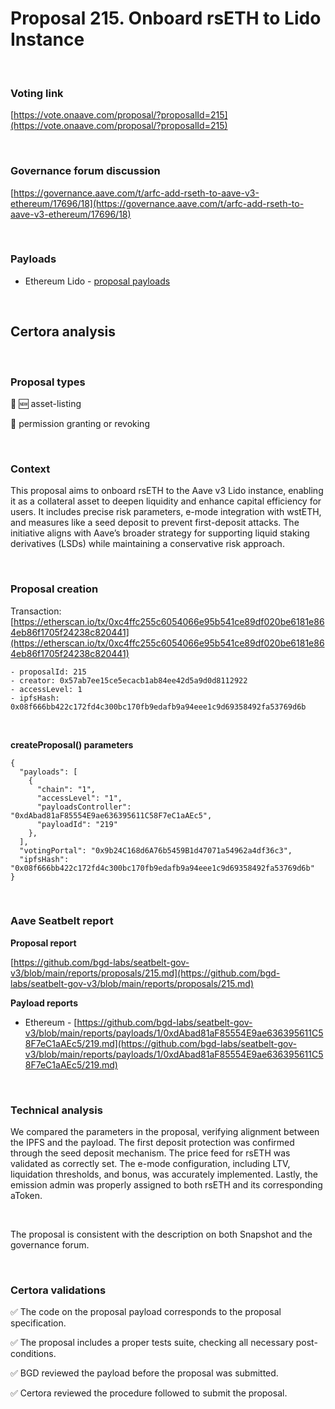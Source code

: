 # Proposal 215. Onboard rsETH to Lido Instance


<br>

### Voting link

[https://vote.onaave.com/proposal/?proposalId=215](https://vote.onaave.com/proposal/?proposalId=215)

<br>

### Governance forum discussion

[https://governance.aave.com/t/arfc-add-rseth-to-aave-v3-ethereum/17696/18](https://governance.aave.com/t/arfc-add-rseth-to-aave-v3-ethereum/17696/18)

<br>

### Payloads

* Ethereum Lido - [proposal payloads](https://etherscan.io/address/0xD1BD2F452D79A77cd7986c50D573111B8e0D6e49#code)

<br>

## Certora analysis

<br>

### Proposal types

:gem: :new: asset-listing

:handshake: permission granting or revoking

<br>

### Context

This proposal aims to onboard rsETH to the Aave v3 Lido instance, enabling it as a collateral asset to deepen liquidity and enhance capital efficiency for users. It includes precise risk parameters, e-mode integration with wstETH, and measures like a seed deposit to prevent first-deposit attacks. The initiative aligns with Aave’s broader strategy for supporting liquid staking derivatives (LSDs) while maintaining a conservative risk approach.

<br>

### Proposal creation

Transaction: [https://etherscan.io/tx/0xc4ffc255c6054066e95b541ce89df020be6181e864eb86f1705f24238c820441](https://etherscan.io/tx/0xc4ffc255c6054066e95b541ce89df020be6181e864eb86f1705f24238c820441)

```
- proposalId: 215
- creator: 0x57ab7ee15ce5ecacb1ab84ee42d5a9d0d8112922
- accessLevel: 1
- ipfsHash: 0x08f666bb422c172fd4c300bc170fb9edafb9a94eee1c9d69358492fa53769d6b
```

<br>

**createProposal() parameters**

```
{
  "payloads": [ 
    { 
      "chain": "1", 
      "accessLevel": "1", 
      "payloadsController": "0xdAbad81aF85554E9ae636395611C58F7eC1aAEc5", 
      "payloadId": "219" 
    }, 
  ], 
  "votingPortal": "0x9b24C168d6A76b5459B1d47071a54962a4df36c3", 
  "ipfsHash": "0x08f666bb422c172fd4c300bc170fb9edafb9a94eee1c9d69358492fa53769d6b" 
}
```

<br>

### Aave Seatbelt report

**Proposal report**

[https://github.com/bgd-labs/seatbelt-gov-v3/blob/main/reports/proposals/215.md](https://github.com/bgd-labs/seatbelt-gov-v3/blob/main/reports/proposals/215.md)

**Payload reports**

* Ethereum - [https://github.com/bgd-labs/seatbelt-gov-v3/blob/main/reports/payloads/1/0xdAbad81aF85554E9ae636395611C58F7eC1aAEc5/219.md](https://github.com/bgd-labs/seatbelt-gov-v3/blob/main/reports/payloads/1/0xdAbad81aF85554E9ae636395611C58F7eC1aAEc5/219.md)


<br>

### Technical analysis

We compared the parameters in the proposal, verifying alignment between the IPFS and the payload. The first deposit protection was confirmed through the seed deposit mechanism. The price feed for rsETH was validated as correctly set. The e-mode configuration, including LTV, liquidation thresholds, and bonus, was accurately implemented. Lastly, the emission admin was properly assigned to both rsETH and its corresponding aToken.

<br>

The proposal is consistent with the description on both Snapshot and the governance forum.

<br>

### Certora validations

:white_check_mark: The code on the proposal payload corresponds to the proposal specification.

:white_check_mark: The proposal includes a proper tests suite, checking all necessary post-conditions.

:white_check_mark: BGD reviewed the payload before the proposal was submitted.

:white_check_mark: Certora reviewed the procedure followed to submit the proposal.

